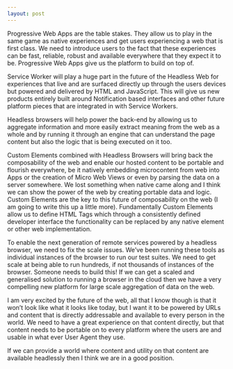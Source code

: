 ```yaml
---
layout: post
---
```


Progressive Web Apps are the table stakes. They allow us to play in the same game as native experiences and get users experiencing a web that is first class. We need to introduce users to the fact that these experiences can be fast, reliable, robust and available everywhere that they expect it to be. Progressive Web Apps give us the platform to build on top of.

Service Worker will play a huge part in the future of the Headless Web for experiences that live and are surfaced directly up through the users devices but powered and delivered by HTML and JavaScript. This will give us new products entirely built around Notification based interfaces and other future platform pieces that are integrated in with Service Workers.

Headless browsers will help power the back-end by allowing us to aggregate information and more easily extract meaning from the web as a whole and by running it through an engine that can understand the page content but also the logic that is being executed on it too.

Custom Elements combined with Headless Browsers will bring back the composability of the web and enable our hosted content to be portable and flourish everywhere, be it natively embedding microcontent from web into Apps or the creation of Micro Web Views or even by parsing the data on a server somewhere. We lost something when native came along and I think we can show the power of the web by creating portable data and logic. Custom Elements are the key to this future of composability on the web (I am going to write this up a little more). Fundamentally Custom Elements allow us to define HTML Tags which through a consistently defined developer interface the functionality can be replaced by any native element or other web implementation.

To enable the next generation of remote services powered by a headless browser, we need to fix the scale issues. We’ve been running these tools as individual instances of the browser to run our test suites. We need to get scale at being able to run hundreds, if not thousands of instances of the browser. Someone needs to build this! If we can get a scaled and generalised solution to running a browser in the cloud then we have a very compelling new platform for large scale aggregation of data on the web.

I am very excited by the future of the web, all that I know though is that it won’t look like what it looks like today, but I want it to be powered by URLs and content that is directly addressable and available to every person in the world. We need to have a great experience on that content directly, but that content needs to be portable on to every platform where the users are and usable in what ever User Agent they use.

If we can provide a world where content and utility on that content are available headlessly then I think we are in a good position.
